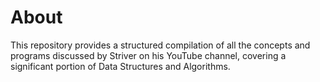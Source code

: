 <h1> About </h1>
<p> This repository provides a structured compilation of all the concepts and programs discussed by Striver on his YouTube channel, covering a significant portion of Data Structures and Algorithms.  </p>
